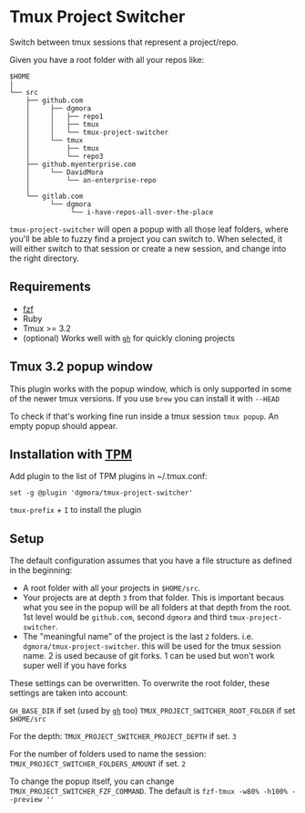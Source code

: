 # Tmux Project Switcher

Switch between tmux sessions that represent a project/repo.

Given you have a root folder with all your repos like:

```
$HOME
│
└── src
    ├── github.com
    │     ├── dgmora
    │     │   ├── repo1
    │     │   ├── tmux
    │     │   └── tmux-project-switcher
    │     └── tmux
    │         ├── tmux
    │         └── repo3
    ├── github.myenterprise.com
    │     └── DavidMora
    │         └── an-enterprise-repo
    │
    └── gitlab.com
          └── dgmora
               └── i-have-repos-all-over-the-place
```

`tmux-project-switcher` will open a popup with all those leaf folders, where
you'll be able to fuzzy find a project you can switch to. When selected, it will
either switch to that session or create a new session, and change into the right directory.

## Requirements

- [fzf](https://github.com/junegunn/fzf)
- Ruby
- Tmux >= 3.2 
- (optional) Works well with [`gh`](https://github.com/jdxcode/gh) for quickly cloning projects
  
## Tmux 3.2 popup window

This plugin works with the popup window, which is only supported in some of the
newer tmux versions. If you use `brew` you can install it with `--HEAD`

To check if that's working fine run inside a tmux session `tmux popup`. An empty popup should appear.

## Installation with [TPM](https://github.com/tmux-plugins/tpm)

Add plugin to the list of TPM plugins in ~/.tmux.conf:

```
set -g @plugin 'dgmora/tmux-project-switcher'
```

`tmux-prefix` + `I` to install the plugin

## Setup

The default configuration assumes that you have a file structure as defined in the beginning:
- A root folder with all your projects in `$HOME/src`.
- Your projects are at depth `3` from that folder. This is important becaus what you see
in the popup will be all folders at that depth from the root. 1st level would be `github.com`,
second `dgmora` and third `tmux-project-switcher`.
- The "meaningful name" of the project is the last `2` folders. i.e. `dgmora/tmux-project-switcher`.
this will be used for the tmux session name. 2 is used because of git forks. 1 can be used but
won't work super well if you have forks

These settings can be overwritten. To overwrite the root folder, these settings are taken into account:

`GH_BASE_DIR` if set (used by [`gh`](https://github.com/jdxcode/gh) too)
`TMUX_PROJECT_SWITCHER_ROOT_FOLDER` if set
`$HOME/src`

For the depth:
`TMUX_PROJECT_SWITCHER_PROJECT_DEPTH` if set.
`3`

For the number of folders used to name the session:
`TMUX_PROJECT_SWITCHER_FOLDERS_AMOUNT` if set.
`2`

To change the popup itself, you can change `TMUX_PROJECT_SWITCHER_FZF_COMMAND`.
The default is `fzf-tmux -w80% -h100% --preview ''`
